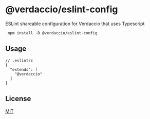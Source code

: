 # @verdaccio/eslint-config

ESLint shareable configuration for Verdaccio that uses Typescript

```
 npm install -D @verdaccio/eslint-config
```

## Usage

```
// .eslintrc
{
  "extends": [
    "@verdaccio"
  ]
}
```


## License

[MIT](http://www.opensource.org/licenses/mit-license.php)
